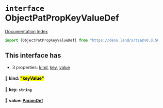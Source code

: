 # `interface` ObjectPatPropKeyValueDef

[Documentation Index](../README.md)

```ts
import {ObjectPatPropKeyValueDef} from "https://deno.land/x/tsa@v0.0.50/mod.ts"
```

## This interface has

- 3 properties:
[kind](#-kind-keyvalue),
[key](#-key-string),
[value](#-value-paramdef)


#### 📄 kind: <mark>"keyValue"</mark>



#### 📄 key: `string`



#### 📄 value: [ParamDef](../type.ParamDef/README.md)



